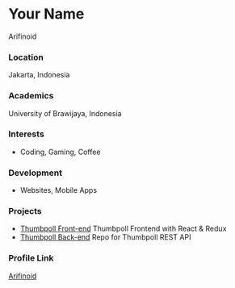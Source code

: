 # Your Name
Arifinoid

### Location
Jakarta, Indonesia

### Academics
University of Brawijaya, Indonesia

### Interests
- Coding, Gaming, Coffee

### Development
- Websites, Mobile Apps

### Projects

- [Thumbpoll Front-end](https://github.com/thumbpoll/frontend) Thumbpoll Frontend with React & Redux
- [Thumbpoll Back-end](https://github.com/thumbpoll/backend) Repo for Thumbpoll REST API 

### Profile Link
[Arifinoid](https://github.com/arifinoid)